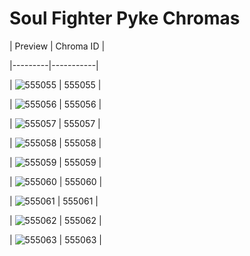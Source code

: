 # Soul Fighter Pyke Chromas


| Preview | Chroma ID |

|---------|-----------|

| ![555055](https://raw.communitydragon.org/latest/plugins/rcp-be-lol-game-data/global/default/v1/champion-chroma-images/555/555055.png) | 555055 |

| ![555056](https://raw.communitydragon.org/latest/plugins/rcp-be-lol-game-data/global/default/v1/champion-chroma-images/555/555056.png) | 555056 |

| ![555057](https://raw.communitydragon.org/latest/plugins/rcp-be-lol-game-data/global/default/v1/champion-chroma-images/555/555057.png) | 555057 |

| ![555058](https://raw.communitydragon.org/latest/plugins/rcp-be-lol-game-data/global/default/v1/champion-chroma-images/555/555058.png) | 555058 |

| ![555059](https://raw.communitydragon.org/latest/plugins/rcp-be-lol-game-data/global/default/v1/champion-chroma-images/555/555059.png) | 555059 |

| ![555060](https://raw.communitydragon.org/latest/plugins/rcp-be-lol-game-data/global/default/v1/champion-chroma-images/555/555060.png) | 555060 |

| ![555061](https://raw.communitydragon.org/latest/plugins/rcp-be-lol-game-data/global/default/v1/champion-chroma-images/555/555061.png) | 555061 |

| ![555062](https://raw.communitydragon.org/latest/plugins/rcp-be-lol-game-data/global/default/v1/champion-chroma-images/555/555062.png) | 555062 |

| ![555063](https://raw.communitydragon.org/latest/plugins/rcp-be-lol-game-data/global/default/v1/champion-chroma-images/555/555063.png) | 555063 |